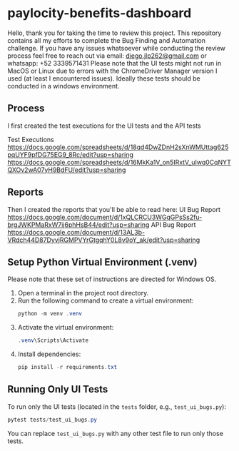 # paylocity-benefits-dashboard
Hello, thank you for taking the time to review this project. 
This repository contains all my efforts to complete the Bug Finding and Automation challenge.
If you have any issues whatsoever while conducting the review process feel free to reach out via email:
	diego.jlp262@gmail.com
or whatsapp:
	+52 3339571431
Please note that the UI tests might not run in MacOS or Linux due to errors with the ChromeDriver Manager version I used (at least I encountered issues). Ideally these tests should be conducted in a windows environment.

## Process
I first created the test executions for the UI tests and the API tests

Test Executions
https://docs.google.com/spreadsheets/d/18qd4DwZDnH2sXnWMUttag625pqUYF9pfDG75EG9_8Rc/edit?usp=sharing
https://docs.google.com/spreadsheets/d/16MkKa1V_on5IRxtV_uIwq0CqNYTQXOv2wA07yH9BdFU/edit?usp=sharing

## Reports
Then I created the reports that you'll be able to read here:
UI Bug Report
https://docs.google.com/document/d/1xQLCRCU3WGqGPsSs2fu-brgJWKPMaRxW7ij6phHsB44/edit?usp=sharing
API Bug Report
https://docs.google.com/document/d/13AL3b-VRdch44D87DyvjRGMPVYrGtgqhY0L8v9oY_ak/edit?usp=sharing

## Setup Python Virtual Environment (.venv)
Please note that these set of instructions are directed for Windows OS.
1. Open a terminal in the project root directory.
2. Run the following command to create a virtual environment:
	```powershell
	python -m venv .venv
	```
3. Activate the virtual environment:
	```powershell
	.venv\Scripts\Activate
	```
4. Install dependencies:
	```powershell
	pip install -r requirements.txt
	```

## Running Only UI Tests

To run only the UI tests (located in the `tests` folder, e.g., `test_ui_bugs.py`):

```powershell
pytest tests/test_ui_bugs.py
```
You can replace `test_ui_bugs.py` with any other test file to run only those tests.

